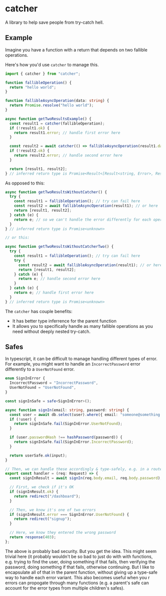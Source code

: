 # catcher

A library to help save people from try-catch hell. 

## Example

Imagine you have a function with a return that depends on two fallible operations.

Here's how you'd use `catcher` to manage this.

```ts
import { catcher } from "catcher";

function fallibleOperation() {
  return "hello world";
}

function fallibleAsyncOperation(data: string) {
  return Promise.resolve("hello world");
}

async function getTwoResultsExample() {
  const result1 = catcher(fallibleOperation);
  if (!result1.ok) {
    return result1.error; // handle first error here
  }

  const result2 = await catcher(() => fallibleAsyncOperation(result1.data));
  if (!result2.ok) {
    return result2.error; // handle second error here
  }

  return [result1, result2];
} // inferred return type is Promise<Result<[Result<string, Error>, Result<string, Error>], Error>>
```

As opposed to this:
```ts
async function getTwoResultsWithoutCatcher() {
  try {
    const result1 = fallibleOperation(); // try can fail here
    const result2 = await fallibleAsyncOperation(result1); // or here
    return [result1, result2];
  } catch (e) {
    return e; // so we can't handle the error differently for each operation
  }
} // inferred return type is Promise<unknown>

// or this:

async function getTwoResultsWithoutCatcherTwo() {
  try {
    const result1 = fallibleOperation(); // try can fail here
    try {
      const result2 = await fallibleAsyncOperation(result1); // or here
      return [result1, result2];
    } catch (e) {
      return e; // handle second error here
    }
  } catch (e) {
    return e; // handle first error here
  }
} // inferred return type is Promise<unknown>
```

The `catcher` has couple benefits:
* It has better type inferrence for the parent function
* It allows you to specifically handle as many fallible operations as you need without deeply nested try-catch.  

## Safes

In typescript, it can be difficult to manage handling different types of error. For example, you might want to handle an `IncorrectPassword` error differently to a `UserNotFound` error. 

```ts
enum SignInError {
  IncorrectPassword = "IncorrectPassword",
  UserNotFound = "UserNotFound",
}

const signInSafe = safe<SignInError>();

async function signIn(email: string, password: string) {
  const user = await db.select(user).where({ email: "someone@something.com" });
  if (!user) {
    return signInSafe.fail(SignInError.UserNotFound);
  }

  if (user.passwordHash !== hashPassword(password)) {
    return signInSafe.fail(SignInError.IncorrectPassword);
  }

  return userSafe.ok(input);
}

// Then, we can handle these accordingly & type-safely, e.g. in a route handler
export const handler = (req: Request) => {
  const signInResult = await signIn(req.body.email, req.body.password);

  // First, we check if it's OK
  if (signInResult.ok) {
    return redirect("/dashboard");
  }

  // Then, we know it's one of two errors
  if (signInResult.error === SignInError.UserNotFound) {
    return redirect("signup");
  }

  // Here, we know they entered the wrong password
  return response(403);
};
```

The above is probably bad security. But you get the idea. This might seem trivial here (it probably wouldn't be so bad to just do with with functions, e.g. trying to find the user, doing something if that fails, then verifying the password, doing something if that fails, otherwise continuing. But I like to encapsulate all of that in the parent function, without giving up a type-safe way to handle each error variant. This also becomes useful when you r errors can propogate through many functions (e.g. a parent's safe can account for the error types from multiple children's safes). 
